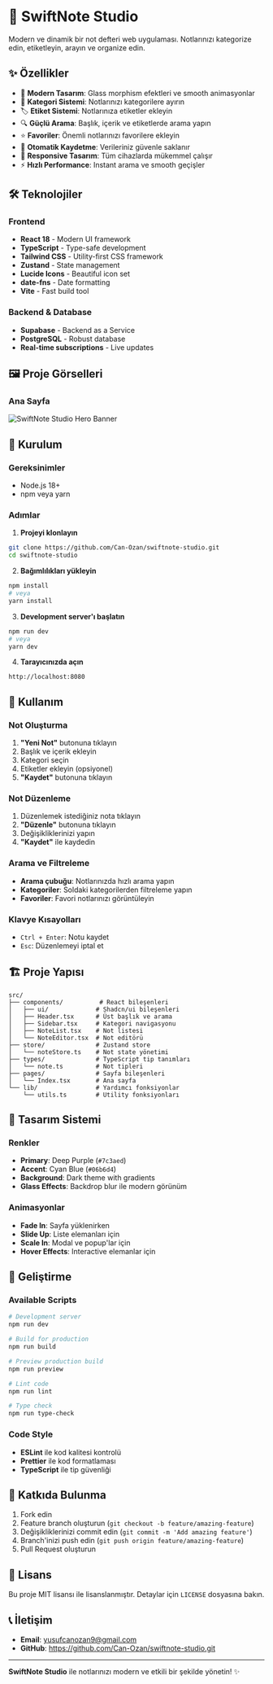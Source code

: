 # 📝 SwiftNote Studio

Modern ve dinamik bir not defteri web uygulaması. Notlarınızı kategorize edin, etiketleyin, arayın ve organize edin.


## ✨ Özellikler

- 🎨 **Modern Tasarım**: Glass morphism efektleri ve smooth animasyonlar
- 📁 **Kategori Sistemi**: Notlarınızı kategorilere ayırın
- 🏷️ **Etiket Sistemi**: Notlarınıza etiketler ekleyin
- 🔍 **Güçlü Arama**: Başlık, içerik ve etiketlerde arama yapın
- ⭐ **Favoriler**: Önemli notlarınızı favorilere ekleyin
- 💾 **Otomatik Kaydetme**: Verileriniz güvenle saklanır
- 📱 **Responsive Tasarım**: Tüm cihazlarda mükemmel çalışır
- ⚡ **Hızlı Performance**: Instant arama ve smooth geçişler

## 🛠️ Teknolojiler

### Frontend
- **React 18** - Modern UI framework
- **TypeScript** - Type-safe development
- **Tailwind CSS** - Utility-first CSS framework
- **Zustand** - State management
- **Lucide Icons** - Beautiful icon set
- **date-fns** - Date formatting
- **Vite** - Fast build tool

### Backend & Database
- **Supabase** - Backend as a Service
- **PostgreSQL** - Robust database
- **Real-time subscriptions** - Live updates

## 🖼️ Proje Görselleri

### Ana Sayfa
![SwiftNote Studio Hero Banner]()



## 🚀 Kurulum

### Gereksinimler
- Node.js 18+ 
- npm veya yarn

### Adımlar

1. **Projeyi klonlayın**
```bash
git clone https://github.com/Can-Ozan/swiftnote-studio.git
cd swiftnote-studio
```

2. **Bağımlılıkları yükleyin**
```bash
npm install
# veya
yarn install
```

3. **Development server'ı başlatın**
```bash
npm run dev
# veya
yarn dev
```

4. **Tarayıcınızda açın**
```
http://localhost:8080
```

## 📖 Kullanım

### Not Oluşturma
1. **"Yeni Not"** butonuna tıklayın
2. Başlık ve içerik ekleyin
3. Kategori seçin
4. Etiketler ekleyin (opsiyonel)
5. **"Kaydet"** butonuna tıklayın

### Not Düzenleme
1. Düzenlemek istediğiniz nota tıklayın
2. **"Düzenle"** butonuna tıklayın
3. Değişikliklerinizi yapın
4. **"Kaydet"** ile kaydedin

### Arama ve Filtreleme
- **Arama çubuğu**: Notlarınızda hızlı arama yapın
- **Kategoriler**: Soldaki kategorilerden filtreleme yapın
- **Favoriler**: Favori notlarınızı görüntüleyin

### Klavye Kısayolları
- `Ctrl + Enter`: Notu kaydet
- `Esc`: Düzenlemeyi iptal et

## 🏗️ Proje Yapısı

```
src/
├── components/          # React bileşenleri
│   ├── ui/             # Shadcn/ui bileşenleri
│   ├── Header.tsx      # Üst başlık ve arama
│   ├── Sidebar.tsx     # Kategori navigasyonu
│   ├── NoteList.tsx    # Not listesi
│   └── NoteEditor.tsx  # Not editörü
├── store/              # Zustand store
│   └── noteStore.ts    # Not state yönetimi
├── types/              # TypeScript tip tanımları
│   └── note.ts         # Not tipleri
├── pages/              # Sayfa bileşenleri
│   └── Index.tsx       # Ana sayfa
└── lib/                # Yardımcı fonksiyonlar
    └── utils.ts        # Utility fonksiyonları
```

## 🎨 Tasarım Sistemi

### Renkler
- **Primary**: Deep Purple (`#7c3aed`)
- **Accent**: Cyan Blue (`#06b6d4`)
- **Background**: Dark theme with gradients
- **Glass Effects**: Backdrop blur ile modern görünüm

### Animasyonlar
- **Fade In**: Sayfa yüklenirken
- **Slide Up**: Liste elemanları için
- **Scale In**: Modal ve popup'lar için
- **Hover Effects**: Interactive elemanlar için

## 🔧 Geliştirme

### Available Scripts

```bash
# Development server
npm run dev

# Build for production
npm run build

# Preview production build
npm run preview

# Lint code
npm run lint

# Type check
npm run type-check
```

### Code Style
- **ESLint** ile kod kalitesi kontrolü
- **Prettier** ile kod formatlaması
- **TypeScript** ile tip güvenliği

## 🤝 Katkıda Bulunma

1. Fork edin
2. Feature branch oluşturun (`git checkout -b feature/amazing-feature`)
3. Değişikliklerinizi commit edin (`git commit -m 'Add amazing feature'`)
4. Branch'inizi push edin (`git push origin feature/amazing-feature`)
5. Pull Request oluşturun

## 📄 Lisans

Bu proje MIT lisansı ile lisanslanmıştır. Detaylar için `LICENSE` dosyasına bakın.

## 📞 İletişim

- **Email**: yusufcanozan9@gmail.com
- **GitHub**: https://github.com/Can-Ozan/swiftnote-studio.git


---

**SwiftNote Studio** ile notlarınızı modern ve etkili bir şekilde yönetin! ✨
